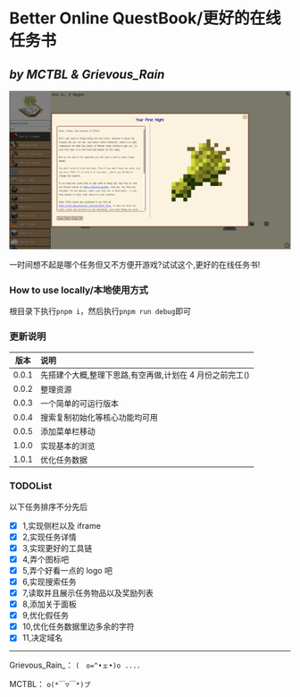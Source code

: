 # Better Online QuestBook/更好的在线任务书

## _by MCTBL & Grievous_Rain_

![now](pic/now.png)

一时间想不起是哪个任务但又不方便开游戏?试试这个,更好的在线任务书!

### How to use locally/本地使用方式

根目录下执行`pnpm i`，然后执行`pnpm run debug`即可

### 更新说明

| 版本  | 说明                                                     |
| :-: | :- |
| 0.0.1 | 先搭建个大概,整理下思路,有空再做,计划在 4 月份之前完工() |
| 0.0.2 | 整理资源                                                 |
| 0.0.3 | 一个简单的可运行版本                                     |
| 0.0.4 | 搜索复制初始化等核心功能均可用                           |
| 0.0.5 | 添加菜单栏移动                                           |
| 1.0.0 | 实现基本的浏览                                           |
| 1.0.1 | 优化任务数据                                             |

### TODOList

以下任务排序不分先后

- [x] 1,实现侧栏以及 iframe
- [x] 2,实现任务详情
- [x] 3,实现更好的工具链
- [x] 4,弄个图标吧
- [x] 5,弄个好看一点的 logo 吧
- [x] 6,实现搜索任务
- [x] 7,读取并且展示任务物品以及奖励列表
- [x] 8,添加关于面板
- [x] 9,优化假任务
- [x] 10,优化任务数据里边多余的字符
- [x] 11,决定域名

---

Grievous_Rain_： `(　o=^•ェ•)o ....`

MCTBL： `o(*￣▽￣*)ブ`
